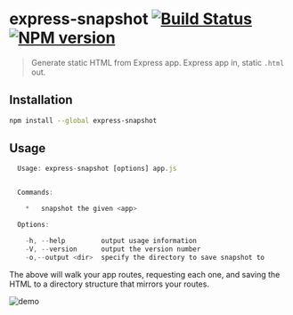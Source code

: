 # express-snapshot [![Build Status](https://img.shields.io/travis/alexmingoia/express-snapshot.svg?style=flat)](http://travis-ci.org/alexmingoia/express-snapshot)  [![NPM version](https://img.shields.io/npm/v/express-snapshot.svg?style=flat)](http://badge.fury.io/js/express-snapshot)

> Generate static HTML from Express app. Express app in, static `.html` out.

## Installation

```sh
npm install --global express-snapshot
```

## Usage

```javascript
  Usage: express-snapshot [options] app.js


  Commands:

    *   snapshot the given <app>

  Options:

    -h, --help         output usage information
    -V, --version      output the version number
    -o,--output <dir>  specify the directory to save snapshot to
```

The above will walk your app routes, requesting each one, and saving the HTML
to a directory structure that mirrors your routes.

![demo](http://i.imgur.com/RzSPHhS.gifv)
